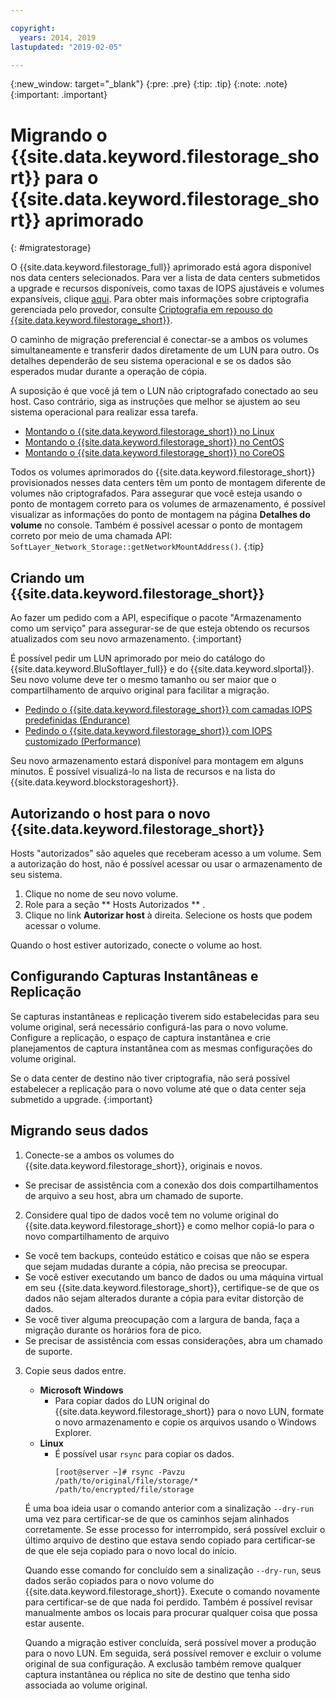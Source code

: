 ```yaml
---

copyright:
  years: 2014, 2019
lastupdated: "2019-02-05"

---
```

{:new_window: target="_blank"}
{:pre: .pre}
{:tip: .tip}
{:note: .note}
{:important: .important}

# Migrando o {{site.data.keyword.filestorage_short}} para o {{site.data.keyword.filestorage_short}} aprimorado
{: #migratestorage}

O {{site.data.keyword.filestorage_full}} aprimorado está agora disponível nos data centers selecionados. Para ver a lista de data centers submetidos a upgrade e recursos disponíveis, como taxas de IOPS ajustáveis e volumes expansíveis, clique [aqui](/docs/infrastructure/FileStorage?topic=FileStorage-news). Para obter mais informações sobre criptografia gerenciada pelo provedor, consulte [Criptografia em repouso do {{site.data.keyword.filestorage_short}}](/docs/infrastructure/FileStorage?topic=FileStorage-encryption).

O caminho de migração preferencial é conectar-se a ambos os volumes simultaneamente e transferir dados diretamente de um LUN para outro. Os detalhes dependerão de seu sistema operacional e se os dados são esperados mudar durante a operação de cópia.

A suposição é que você já tem o LUN não criptografado conectado ao seu host. Caso contrário, siga as instruções que melhor se ajustem ao seu sistema operacional para realizar essa tarefa.

- [Montando o {{site.data.keyword.filestorage_short}} no Linux](/docs/infrastructure/FileStorage?topic=FileStorage-mountingLinux)
- [Montando o {{site.data.keyword.filestorage_short}} no CentOS](/docs/infrastructure/FileStorage?topic=FileStorage-mountingCentOS)
- [Montando o {{site.data.keyword.filestorage_short}} no CoreOS](/docs/infrastructure/FileStorage?topic=FileStorage-mountingCoreOS)

Todos os volumes aprimorados do {{site.data.keyword.filestorage_short}} provisionados nesses data centers têm um ponto de montagem diferente de volumes não criptografados. Para assegurar que você esteja usando o ponto de montagem correto para os volumes de armazenamento, é possível visualizar as informações do ponto de montagem na página **Detalhes do volume** no console. Também é possível acessar o ponto de montagem correto por meio de uma chamada API: `SoftLayer_Network_Storage::getNetworkMountAddress()`.
{:tip}


## Criando um {{site.data.keyword.filestorage_short}}

Ao fazer um pedido com a API, especifique o pacote "Armazenamento como um serviço" para assegurar-se de que esteja obtendo os recursos atualizados com seu novo armazenamento.
{:important}

É possível pedir um LUN aprimorado por meio do catálogo do {{site.data.keyword.BluSoftlayer_full}} e do {{site.data.keyword.slportal}}. Seu novo volume deve ter o mesmo tamanho ou ser maior que o compartilhamento de arquivo original para facilitar a migração.

- [Pedindo o {{site.data.keyword.filestorage_short}} com camadas IOPS predefinidas (Endurance)](/docs/infrastructure/FileStorage?topic=FileStorage-orderingConsole#endurance)
- [Pedindo o {{site.data.keyword.filestorage_short}} com IOPS customizado (Performance)](/docs/infrastructure/FileStorage?topic=FileStorage-orderingConsole#performance)

Seu novo armazenamento estará disponível para montagem em alguns minutos. É possível visualizá-lo na lista de recursos e na lista do {{site.data.keyword.blockstorageshort}}.


## Autorizando o host para o novo {{site.data.keyword.filestorage_short}}

Hosts "autorizados" são aqueles que receberam acesso a um volume. Sem a autorização do host, não é possível acessar ou usar o armazenamento de seu sistema.

1. Clique no nome de seu novo volume.
2. Role para a seção  ** Hosts Autorizados ** .
3. Clique no link **Autorizar host** à direita. Selecione os hosts que podem acessar o volume.

Quando o host estiver autorizado, conecte o volume ao host.


## Configurando Capturas Instantâneas e Replicação

Se capturas instantâneas e replicação tiverem sido estabelecidas para seu volume original, será necessário configurá-las para o novo volume. Configure a replicação, o espaço de captura instantânea e crie planejamentos de captura instantânea com as mesmas configurações do volume original.

Se o data center de destino não tiver criptografia, não será possível estabelecer a replicação para o novo volume até que o data center seja submetido a upgrade.
{:important}


## Migrando seus dados

1. Conecte-se a ambos os volumes do {{site.data.keyword.filestorage_short}}, originais e novos.
  - Se precisar de assistência com a conexão dos dois compartilhamentos de arquivo a seu host, abra um chamado de suporte.

2. Considere qual tipo de dados você tem no volume original do {{site.data.keyword.filestorage_short}} e como melhor copiá-lo para o novo compartilhamento de arquivo
  - Se você tem backups, conteúdo estático e coisas que não se espera que sejam mudadas
durante a cópia, não precisa se preocupar.
  - Se você estiver executando um banco de dados ou uma máquina virtual em seu {{site.data.keyword.filestorage_short}}, certifique-se de que os dados não sejam alterados durante a cópia para evitar distorção de dados.
  - Se você tiver alguma preocupação com a largura de banda, faça a migração durante os horários fora de pico.
  - Se precisar de assistência com essas considerações, abra um chamado de suporte.

3. Copie seus dados entre.
   - **Microsoft Windows**
     - Para copiar dados do LUN original do {{site.data.keyword.filestorage_short}} para o novo LUN, formate o novo armazenamento e copie os arquivos usando o Windows Explorer.
   - **Linux**
     - É possível usar `rsync` para copiar os dados.
       ```
       [root@server ~]# rsync -Pavzu /path/to/original/file/storage/* /path/to/encrypted/file/storage
       ```

   É uma boa ideia usar o comando anterior com a sinalização `--dry-run` uma vez para certificar-se de que os caminhos sejam alinhados corretamente. Se esse processo for interrompido, será possível excluir o último arquivo de destino que estava sendo copiado para certificar-se de que ele seja copiado para o novo local do início.

   Quando esse comando for concluído sem a sinalização `--dry-run`, seus dados serão copiados para o novo volume do {{site.data.keyword.filestorage_short}}. Execute o comando novamente para certificar-se de que nada foi perdido. Também é possível revisar manualmente ambos os locais para procurar qualquer coisa que possa estar ausente.

   Quando a migração estiver concluída, será possível mover a produção para o novo LUN. Em seguida, será possível remover e excluir o volume original de sua configuração. A exclusão também remove qualquer captura instantânea ou réplica no site de destino que tenha sido associada ao volume original.
